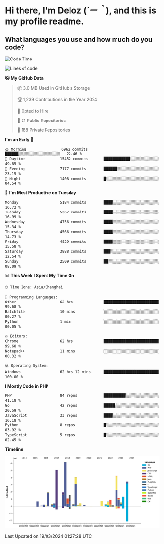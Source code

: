 # **Hi there, I'm Deloz (*´ー｀*), and this is my profile readme.**

## **What languages you use and how much do you code?**

<!--START_SECTION:waka-->
![Code Time](http://img.shields.io/badge/Code%20Time-3%2C504%20hrs%2042%20mins-blue)

![Lines of code](https://img.shields.io/badge/From%20Hello%20World%20I%27ve%20Written-37.7%20million%20lines%20of%20code-blue)

**🐱 My GitHub Data** 

> 📦 3.0 MB Used in GitHub's Storage 
 > 
> 🏆 1,239 Contributions in the Year 2024
 > 
> 💼 Opted to Hire
 > 
> 📜 31 Public Repositories 
 > 
> 🔑 188 Private Repositories 
 > 
**I'm an Early 🐤** 

```text
🌞 Morning                6962 commits        ██████░░░░░░░░░░░░░░░░░░░   22.46 % 
🌆 Daytime                15452 commits       ████████████░░░░░░░░░░░░░   49.85 % 
🌃 Evening                7177 commits        ██████░░░░░░░░░░░░░░░░░░░   23.15 % 
🌙 Night                  1408 commits        █░░░░░░░░░░░░░░░░░░░░░░░░   04.54 % 
```
📅 **I'm Most Productive on Tuesday** 

```text
Monday                   5184 commits        ████░░░░░░░░░░░░░░░░░░░░░   16.72 % 
Tuesday                  5267 commits        ████░░░░░░░░░░░░░░░░░░░░░   16.99 % 
Wednesday                4756 commits        ████░░░░░░░░░░░░░░░░░░░░░   15.34 % 
Thursday                 4566 commits        ████░░░░░░░░░░░░░░░░░░░░░   14.73 % 
Friday                   4829 commits        ████░░░░░░░░░░░░░░░░░░░░░   15.58 % 
Saturday                 3888 commits        ███░░░░░░░░░░░░░░░░░░░░░░   12.54 % 
Sunday                   2509 commits        ██░░░░░░░░░░░░░░░░░░░░░░░   08.09 % 
```


📊 **This Week I Spent My Time On** 

```text
🕑︎ Time Zone: Asia/Shanghai

💬 Programming Languages: 
Other                    62 hrs              █████████████████████████   99.68 % 
Batchfile                10 mins             ░░░░░░░░░░░░░░░░░░░░░░░░░   00.27 % 
Python                   1 min               ░░░░░░░░░░░░░░░░░░░░░░░░░   00.05 % 

🔥 Editors: 
Chrome                   62 hrs              █████████████████████████   99.68 % 
Notepad++                11 mins             ░░░░░░░░░░░░░░░░░░░░░░░░░   00.32 % 

💻 Operating System: 
Windows                  62 hrs 12 mins      █████████████████████████   100.00 % 
```

**I Mostly Code in PHP** 

```text
PHP                      84 repos            ██████████░░░░░░░░░░░░░░░   41.18 % 
Go                       42 repos            █████░░░░░░░░░░░░░░░░░░░░   20.59 % 
JavaScript               33 repos            ████░░░░░░░░░░░░░░░░░░░░░   16.18 % 
Python                   8 repos             █░░░░░░░░░░░░░░░░░░░░░░░░   03.92 % 
TypeScript               5 repos             █░░░░░░░░░░░░░░░░░░░░░░░░   02.45 % 
```



**Timeline**

![Lines of Code chart](https://raw.githubusercontent.com/deloz/deloz/main/assets/bar_graph.png)


 Last Updated on 19/03/2024 01:27:28 UTC
<!--END_SECTION:waka-->
